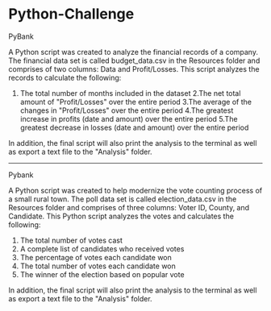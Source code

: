 # Python-Challenge

PyBank

A Python script was created to analyze the financial records of a company. The financial data set is called budget_data.csv in the Resources folder and comprises of two columns: Data and Profit/Losses. This script analyzes the records to calculate the following:
  
  1. The total number of months included in the dataset
  2.The net total amount of "Profit/Losses" over the entire period
  3.The average of the changes in "Profit/Losses" over the entire period
  4.The greatest increase in profits (date and amount) over the entire period
  5.The greatest decrease in losses (date and amount) over the entire period
  
In addition, the final script will also print the analysis to the terminal as well as export a text file to the "Analysis" folder.

-------------------------------------

Pybank

A Python script was created to help modernize the vote counting process of a small rural town. The poll data set is called election_data.csv in the Resources folder and comprises of three columns: Voter ID, County, and Candidate. This Python script analyzes the votes and calculates the following:

  1) The total number of votes cast
  2) A complete list of candidates who received votes
  3) The percentage of votes each candidate won
  4) The total number of votes each candidate won
  5) The winner of the election based on popular vote
 
In addition, the final script will also print the analysis to the terminal as well as export a text file to the "Analysis" folder.
